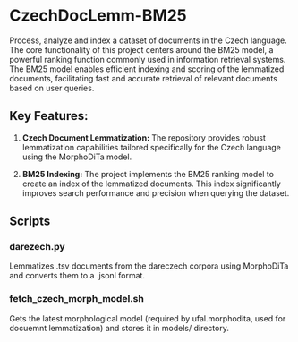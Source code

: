 # CzechDocLemm-BM25

Process, analyze and index a dataset of documents in the Czech language. The core functionality of this project centers around the BM25 model, a powerful ranking function commonly used in information retrieval systems. The BM25 model enables efficient indexing and scoring of the lemmatized documents, facilitating fast and accurate retrieval of relevant documents based on user queries.

## Key Features:
1. **Czech Document Lemmatization:** The repository provides robust lemmatization capabilities tailored specifically for the Czech language using the MorphoDiTa model.

2. **BM25 Indexing:** The project implements the BM25 ranking model to create an index of the lemmatized documents. This index significantly improves search performance and precision when querying the dataset.

## Scripts

### darezech.py
Lemmatizes .tsv documents from the dareczech corpora using MorphoDiTa and converts them to a .jsonl format. 

### fetch_czech_morph_model.sh
Gets the latest morphological model (required by ufal.morphodita, used for docuemnt lemmatization) and stores it in models/ directory.


